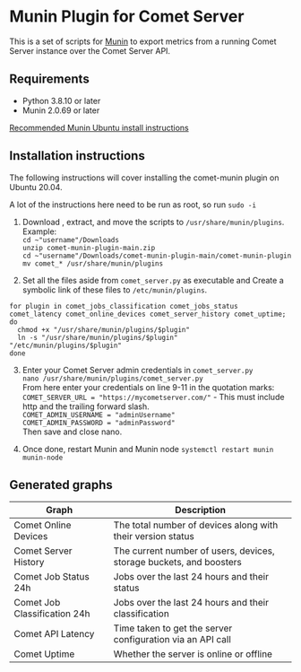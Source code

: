 # Munin Plugin for Comet Server

This is a set of scripts for [Munin](https://munin-monitoring.org/) to export metrics from a running Comet Server instance over the Comet Server API.

## Requirements

- Python 3.8.10 or later
- Munin 2.0.69 or later

[Recommended Munin Ubuntu install instructions](https://www.hackerxone.com/2021/10/14/steps-to-install-munin-monitoring-tool-on-ubuntu-20-04-lts/)

## Installation instructions

The following instructions will cover installing the comet-munin plugin on Ubuntu 20.04.

A lot of the instructions here need to be run as root, so run `sudo -i`  

1. Download , extract, and move the scripts to `/usr/share/munin/plugins`.  
Example:  
`cd ~"username"/Downloads`  
`unzip comet-munin-plugin-main.zip`  
`cd ~"username"/Downloads/comet-munin-plugin-main/comet-munin-plugin`  
`mv comet_* /usr/share/munin/plugins`

2. Set all the files aside from `comet_server.py` as executable and Create a symbolic link of these files to `/etc/munin/plugins`.  
```
for plugin in comet_jobs_classification comet_jobs_status comet_latency comet_online_devices comet_server_history comet_uptime; do
  chmod +x "/usr/share/munin/plugins/$plugin"
  ln -s "/usr/share/munin/plugins/$plugin" "/etc/munin/plugins/$plugin"
done
```

3. Enter your Comet Server admin credentials in `comet_server.py`  
`nano /usr/share/munin/plugins/comet_server.py`  
From here enter your credentials on line 9-11 in the quotation marks:  
`COMET_SERVER_URL = "https://mycometserver.com/"` - This must include http and the trailing forward slash.  
`COMET_ADMIN_USERNAME = "adminUsername"`  
`COMET_ADMIN_PASSWORD = "adminPassword"`  
Then save and close nano.

4. Once done, restart Munin and Munin node `systemctl restart munin munin-node`

## Generated graphs

|Graph                |Description
|----------------------|----
|Comet Online Devices|The total number of devices along with their version status
|Comet Server History|The current number of users, devices, storage buckets, and boosters
|Comet Job Status 24h|Jobs over the last 24 hours and their status
|Comet Job Classification 24h|Jobs over the last 24 hours and their classification
|Comet API Latency|Time taken to get the server configuration via an API call
|Comet Uptime|Whether the server is online or offline